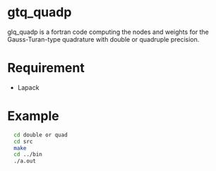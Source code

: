 # gtq_quadp

glq_quadp is a fortran code computing the nodes and weights for the Gauss-Turan-type quadrature with double or quadruple precision.

# Requirement
* Lapack

# Example
```bash
  cd double or quad
  cd src
  make 
  cd ../bin
  ./a.out 
```
